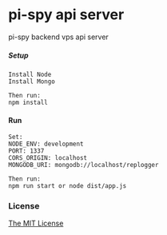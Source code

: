 # pi-spy api server

pi-spy backend vps api server

##### Setup
    Install Node
    Install Mongo
    
    Then run:
    npm install

#### Run
    Set:
    NODE_ENV: development
    PORT: 1337
    CORS_ORIGIN: localhost
    MONGODB_URI: mongodb://localhost/replogger
    
    Then run:
    npm run start or node dist/app.js
    
### License

[The MIT License](http://opensource.org/licenses/MIT)
